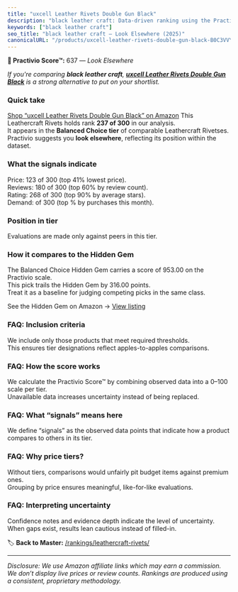 ```yaml
---
title: "uxcell Leather Rivets Double Gun Black"
description: "black leather craft: Data-driven ranking using the Practivio Score™. Positioned by quality, value, demand, findability, momentum."
keywords: ["black leather craft"]
seo_title: "black leather craft — Look Elsewhere (2025)"
canonicalURL: "/products/uxcell-leather-rivets-double-gun-black-B0C3VVYN5J/"
---
```


**🚫 Practivio Score™:** 637 — _Look Elsewhere_


*If you're comparing **black leather craft**, **[uxcell Leather Rivets Double Gun Black](https://www.amazon.com/dp/B0C3VVYN5J?tag=practivio-20)** is a strong alternative to put on your shortlist.*
### Quick take
[Shop “uxcell Leather Rivets Double Gun Black” on Amazon](https://www.amazon.com/dp/B0C3VVYN5J?tag=practivio-20)
This Leathercraft Rivets holds rank **237 of 300** in our analysis.  
It appears in the **Balanced Choice tier** of comparable Leathercraft Rivetses.  
Practivio suggests you **look elsewhere**, reflecting its position within the dataset.

### What the signals indicate
Price: 123 of 300 (top 41% lowest price).  
Reviews: 180 of 300 (top 60% by review count).  
Rating: 268 of 300 (top 90% by average stars).  
Demand:  of 300 (top % by purchases this month).

### Position in tier
Evaluations are made only against peers in this tier.

### How it compares to the Hidden Gem
The Balanced Choice Hidden Gem carries a score of 953.00 on the Practivio scale.  
This pick trails the Hidden Gem by 316.00 points.  
Treat it as a baseline for judging competing picks in the same class.  

See the Hidden Gem on Amazon → [View listing](https://www.amazon.com/dp/B0B7WNKZYZ?tag=practivio-20)

### FAQ: Inclusion criteria
We include only those products that meet required thresholds.  
This ensures tier designations reflect apples-to-apples comparisons.

### FAQ: How the score works
We calculate the Practivio Score™ by combining observed data into a 0–100 scale per tier.  
Unavailable data increases uncertainty instead of being replaced.

### FAQ: What “signals” means here
We define “signals” as the observed data points that indicate how a product compares to others in its tier.

### FAQ: Why price tiers?
Without tiers, comparisons would unfairly pit budget items against premium ones.  
Grouping by price ensures meaningful, like-for-like evaluations.

### FAQ: Interpreting uncertainty
Confidence notes and evidence depth indicate the level of uncertainty.  
When gaps exist, results lean cautious instead of filled-in.


🏷️ **Back to Master:** [/rankings/leathercraft-rivets/](/rankings/leathercraft-rivets/)

---
_Disclosure: We use Amazon affiliate links which may earn a commission. We don’t display live prices or review counts. Rankings are produced using a consistent, proprietary methodology._

